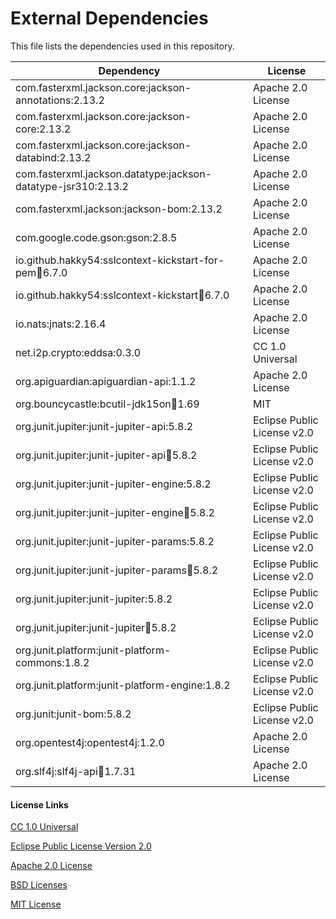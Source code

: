 # External Dependencies

This file lists the dependencies used in this repository.

| Dependency | License |
|-|-|
| com.fasterxml.jackson.core:jackson-annotations:2.13.2 | Apache 2.0 License |
| com.fasterxml.jackson.core:jackson-core:2.13.2 | Apache 2.0 License |
| com.fasterxml.jackson.core:jackson-databind:2.13.2 | Apache 2.0 License |
| com.fasterxml.jackson.datatype:jackson-datatype-jsr310:2.13.2 | Apache 2.0 License |
| com.fasterxml.jackson:jackson-bom:2.13.2 | Apache 2.0 License |
| com.google.code.gson:gson:2.8.5 | Apache 2.0 License |
| io.github.hakky54:sslcontext-kickstart-for-pem:jar:6.7.0 | Apache 2.0 License |
| io.github.hakky54:sslcontext-kickstart:jar:6.7.0 | Apache 2.0 License |
| io.nats:jnats:2.16.4 | Apache 2.0 License |
| net.i2p.crypto:eddsa:0.3.0 | CC 1.0 Universal |
| org.apiguardian:apiguardian-api:1.1.2 | Apache 2.0 License |
| org.bouncycastle:bcutil-jdk15on:jar:1.69 | MIT |
| org.junit.jupiter:junit-jupiter-api:5.8.2 | Eclipse Public License v2.0 |
| org.junit.jupiter:junit-jupiter-api:jar:5.8.2 | Eclipse Public License v2.0 |
| org.junit.jupiter:junit-jupiter-engine:5.8.2 | Eclipse Public License v2.0 |
| org.junit.jupiter:junit-jupiter-engine:jar:5.8.2 | Eclipse Public License v2.0 |
| org.junit.jupiter:junit-jupiter-params:5.8.2 | Eclipse Public License v2.0 |
| org.junit.jupiter:junit-jupiter-params:jar:5.8.2 | Eclipse Public License v2.0 |
| org.junit.jupiter:junit-jupiter:5.8.2 | Eclipse Public License v2.0 |
| org.junit.jupiter:junit-jupiter:jar:5.8.2 | Eclipse Public License v2.0 |
| org.junit.platform:junit-platform-commons:1.8.2  | Eclipse Public License v2.0 |
| org.junit.platform:junit-platform-engine:1.8.2  | Eclipse Public License v2.0 |
| org.junit:junit-bom:5.8.2  | Eclipse Public License v2.0|
| org.opentest4j:opentest4j:1.2.0 | Apache 2.0 License |
| org.slf4j:slf4j-api:jar:1.7.31 | Apache 2.0 License |

#### License Links

[CC 1.0 Universal](https://creativecommons.org/publicdomain/zero/1.0/)

[Eclipse Public License Version 2.0 ](http://www.eclipse.org/legal/epl-v20.html)

[Apache 2.0 License](https://www.apache.org/licenses/LICENSE-2.0.html)

[BSD Licenses](https://en.wikipedia.org/wiki/BSD_licenses)

[MIT License](https://en.wikipedia.org/wiki/MIT_License)

